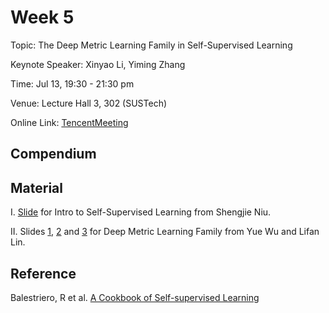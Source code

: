 # Week 5

Topic: The Deep Metric Learning Family in Self-Supervised Learning

Keynote Speaker: Xinyao Li, Yiming Zhang

Time: Jul 13, 19:30 - 21:30 pm

Venue: Lecture Hall 3, 302 (SUSTech)


Online Link: [TencentMeeting](https://sustech.meeting.tencent.com/dm/rzsV1UdvWHtp)

## Compendium

## Material

I. [Slide](https://nbviewer.org/github/niusj03/23summer/blob/master/content/docs/pdfs/Week5_Li.pdf) for Intro to Self-Supervised Learning from Shengjie Niu.

II. Slides [1](https://nbviewer.org/github/niusj03/23summer/blob/master/content/docs/pdfs/Week5_Li.pdf), [2](https://nbviewer.org/github/niusj03/23summer/blob/master/content/docs/pdfs/Week5_Fang.pdf) and [3](https://nbviewer.org/github/niusj03/23summer/blob/master/content/docs/pdfs/Week5_Zhang.pdf) for Deep Metric Learning Family from Yue Wu and Lifan Lin.

## Reference

Balestriero, R et al. [A Cookbook of Self-supervised Learning](https://arxiv.org/abs/2304.12210)
